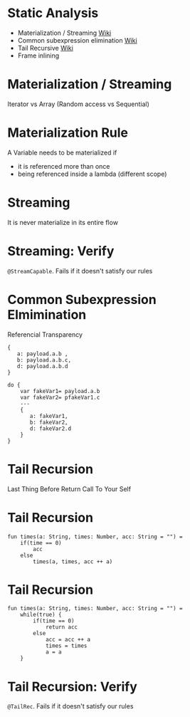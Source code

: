# Static Analysis 

* Materialization / Streaming [Wiki](https://en.wikipedia.org/wiki/Random_access)
* Common subexpression elimination [Wiki](https://en.wikipedia.org/wiki/Common_subexpression_elimination)
* Tail Recursive [Wiki](https://en.wikipedia.org/wiki/Tail_call)
* Frame inlining

# Materialization / Streaming

Iterator vs Array (Random access vs Sequential)

# Materialization Rule

A Variable needs to be materialized if 
   * it is referenced more than once 
   * being referenced inside a lambda (different scope)

# Streaming

It is never materialize in its entire flow

# Streaming: Verify 

`@StreamCapable`. Fails if it doesn't satisfy our rules

# Common Subexpression Elmimination

Referencial Transparency

```
{
   a: payload.a.b ,
   b: payload.a.b.c,
   d: payload.a.b.d
}
```

```
do {
    var fakeVar1= payload.a.b
    var fakeVar2= pfakeVar1.c
    ---
    {
       a: fakeVar1,
       b: fakeVar2,
       d: fakeVar2.d
    }
}
```

# Tail Recursion

Last Thing Before Return Call To Your Self

# Tail Recursion

```
fun times(a: String, times: Number, acc: String = "") = 
    if(time == 0)
        acc
    else
        times(a, times, acc ++ a)
```            

# Tail Recursion

```
fun times(a: String, times: Number, acc: String = "") = 
    while(true) {
        if(time == 0)
            return acc
        else
            acc = acc ++ a
            times = times
            a = a
    }            
```        

# Tail Recursion: Verify

`@TailRec`. Fails if it doesn't satisfy our rules
